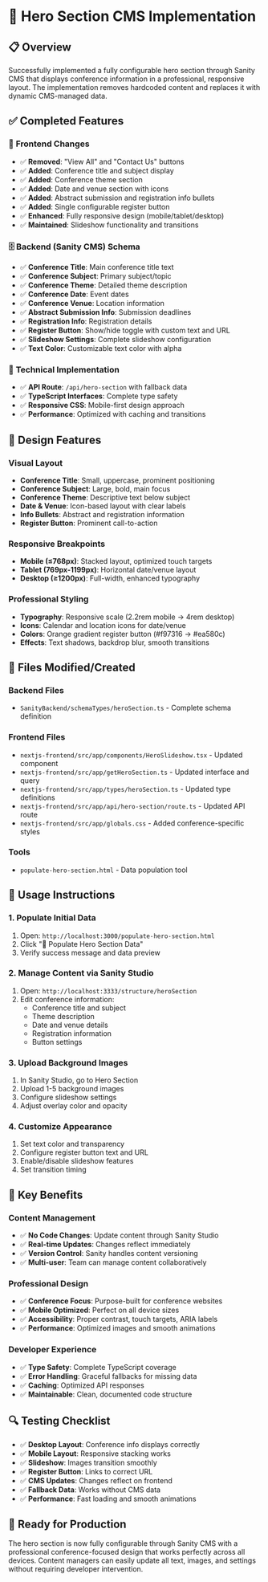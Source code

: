 # 🎯 Hero Section CMS Implementation

## 📋 Overview

Successfully implemented a fully configurable hero section through Sanity CMS that displays conference information in a professional, responsive layout. The implementation removes hardcoded content and replaces it with dynamic CMS-managed data.

## ✅ Completed Features

### 🎨 **Frontend Changes**
- ✅ **Removed**: "View All" and "Contact Us" buttons
- ✅ **Added**: Conference title and subject display
- ✅ **Added**: Conference theme section
- ✅ **Added**: Date and venue section with icons
- ✅ **Added**: Abstract submission and registration info bullets
- ✅ **Added**: Single configurable register button
- ✅ **Enhanced**: Fully responsive design (mobile/tablet/desktop)
- ✅ **Maintained**: Slideshow functionality and transitions

### 🗄️ **Backend (Sanity CMS) Schema**
- ✅ **Conference Title**: Main conference title text
- ✅ **Conference Subject**: Primary subject/topic
- ✅ **Conference Theme**: Detailed theme description
- ✅ **Conference Date**: Event dates
- ✅ **Conference Venue**: Location information
- ✅ **Abstract Submission Info**: Submission deadlines
- ✅ **Registration Info**: Registration details
- ✅ **Register Button**: Show/hide toggle with custom text and URL
- ✅ **Slideshow Settings**: Complete slideshow configuration
- ✅ **Text Color**: Customizable text color with alpha

### 🔧 **Technical Implementation**
- ✅ **API Route**: `/api/hero-section` with fallback data
- ✅ **TypeScript Interfaces**: Complete type safety
- ✅ **Responsive CSS**: Mobile-first design approach
- ✅ **Performance**: Optimized with caching and transitions

## 🎨 Design Features

### **Visual Layout**
- **Conference Title**: Small, uppercase, prominent positioning
- **Conference Subject**: Large, bold, main focus
- **Conference Theme**: Descriptive text below subject
- **Date & Venue**: Icon-based layout with clear labels
- **Info Bullets**: Abstract and registration information
- **Register Button**: Prominent call-to-action

### **Responsive Breakpoints**
- **Mobile (≤768px)**: Stacked layout, optimized touch targets
- **Tablet (769px-1199px)**: Horizontal date/venue layout
- **Desktop (≥1200px)**: Full-width, enhanced typography

### **Professional Styling**
- **Typography**: Responsive scale (2.2rem mobile → 4rem desktop)
- **Icons**: Calendar and location icons for date/venue
- **Colors**: Orange gradient register button (#f97316 → #ea580c)
- **Effects**: Text shadows, backdrop blur, smooth transitions

## 📁 Files Modified/Created

### **Backend Files**
- `SanityBackend/schemaTypes/heroSection.ts` - Complete schema definition

### **Frontend Files**
- `nextjs-frontend/src/app/components/HeroSlideshow.tsx` - Updated component
- `nextjs-frontend/src/app/getHeroSection.ts` - Updated interface and query
- `nextjs-frontend/src/app/types/heroSection.ts` - Updated type definitions
- `nextjs-frontend/src/app/api/hero-section/route.ts` - Updated API route
- `nextjs-frontend/src/app/globals.css` - Added conference-specific styles

### **Tools**
- `populate-hero-section.html` - Data population tool

## 🚀 Usage Instructions

### **1. Populate Initial Data**
1. Open: `http://localhost:3000/populate-hero-section.html`
2. Click "📝 Populate Hero Section Data"
3. Verify success message and data preview

### **2. Manage Content via Sanity Studio**
1. Open: `http://localhost:3333/structure/heroSection`
2. Edit conference information:
   - Conference title and subject
   - Theme description
   - Date and venue details
   - Registration information
   - Button settings

### **3. Upload Background Images**
1. In Sanity Studio, go to Hero Section
2. Upload 1-5 background images
3. Configure slideshow settings
4. Adjust overlay color and opacity

### **4. Customize Appearance**
1. Set text color and transparency
2. Configure register button text and URL
3. Enable/disable slideshow features
4. Set transition timing

## 🎯 Key Benefits

### **Content Management**
- ✅ **No Code Changes**: Update content through Sanity Studio
- ✅ **Real-time Updates**: Changes reflect immediately
- ✅ **Version Control**: Sanity handles content versioning
- ✅ **Multi-user**: Team can manage content collaboratively

### **Professional Design**
- ✅ **Conference Focus**: Purpose-built for conference websites
- ✅ **Mobile Optimized**: Perfect on all device sizes
- ✅ **Accessibility**: Proper contrast, touch targets, ARIA labels
- ✅ **Performance**: Optimized images and smooth animations

### **Developer Experience**
- ✅ **Type Safety**: Complete TypeScript coverage
- ✅ **Error Handling**: Graceful fallbacks for missing data
- ✅ **Caching**: Optimized API responses
- ✅ **Maintainable**: Clean, documented code structure

## 🔍 Testing Checklist

- ✅ **Desktop Layout**: Conference info displays correctly
- ✅ **Mobile Layout**: Responsive stacking works
- ✅ **Slideshow**: Images transition smoothly
- ✅ **Register Button**: Links to correct URL
- ✅ **CMS Updates**: Changes reflect on frontend
- ✅ **Fallback Data**: Works without CMS data
- ✅ **Performance**: Fast loading and smooth animations

## 🎉 Ready for Production

The hero section is now fully configurable through Sanity CMS with a professional conference-focused design that works perfectly across all devices. Content managers can easily update all text, images, and settings without requiring developer intervention.
